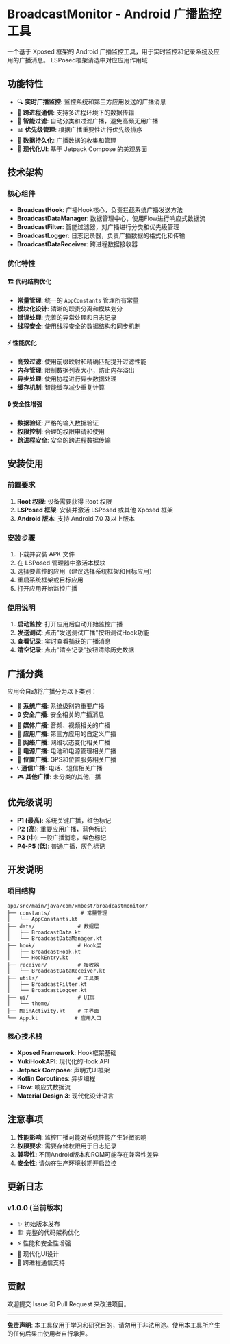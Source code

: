 # BroadcastMonitor - Android 广播监控工具

一个基于 Xposed 框架的 Android 广播监控工具，用于实时监控和记录系统及应用的广播消息。
LSPosed框架请选中对应应用作用域

## 功能特性

- 🔍 **实时广播监控**: 监控系统和第三方应用发送的广播消息
- 📱 **跨进程通信**: 支持多进程环境下的数据传输
- 🎯 **智能过滤**: 自动分类和过滤广播，避免高频无用广播
- 📊 **优先级管理**: 根据广播重要性进行优先级排序
- 💾 **数据持久化**: 广播数据的收集和管理
- 🎨 **现代化UI**: 基于 Jetpack Compose 的美观界面

## 技术架构

### 核心组件

- **BroadcastHook**: 广播Hook核心，负责拦截系统广播发送方法
- **BroadcastDataManager**: 数据管理中心，使用Flow进行响应式数据流
- **BroadcastFilter**: 智能过滤器，对广播进行分类和优先级管理
- **BroadcastLogger**: 日志记录器，负责广播数据的格式化和传输
- **BroadcastDataReceiver**: 跨进程数据接收器

### 优化特性

#### 🏗️ 代码结构优化
- **常量管理**: 统一的 `AppConstants` 管理所有常量
- **模块化设计**: 清晰的职责分离和模块划分
- **错误处理**: 完善的异常处理和日志记录
- **线程安全**: 使用线程安全的数据结构和同步机制

#### ⚡ 性能优化
- **高效过滤**: 使用前缀映射和精确匹配提升过滤性能
- **内存管理**: 限制数据列表大小，防止内存溢出
- **异步处理**: 使用协程进行异步数据处理
- **缓存机制**: 智能缓存减少重复计算

#### 🔒 安全性增强
- **数据验证**: 严格的输入数据验证
- **权限控制**: 合理的权限申请和使用
- **跨进程安全**: 安全的跨进程数据传输

## 安装使用

### 前置要求

1. **Root 权限**: 设备需要获得 Root 权限
2. **LSPosed 框架**: 安装并激活 LSPosed 或其他 Xposed 框架
3. **Android 版本**: 支持 Android 7.0 及以上版本

### 安装步骤

1. 下载并安装 APK 文件
2. 在 LSPosed 管理器中激活本模块
3. 选择要监控的应用（建议选择系统框架和目标应用）
4. 重启系统框架或目标应用
5. 打开应用开始监控广播

### 使用说明

1. **启动监控**: 打开应用后自动开始监控广播
2. **发送测试**: 点击"发送测试广播"按钮测试Hook功能
3. **查看记录**: 实时查看捕获的广播消息
4. **清空记录**: 点击"清空记录"按钮清除历史数据

## 广播分类

应用会自动将广播分为以下类别：

- 🔧 **系统广播**: 系统级别的重要广播
- 🔒 **安全广播**: 安全相关的广播消息
- 🎵 **媒体广播**: 音频、视频相关的广播
- 📱 **应用广播**: 第三方应用的自定义广播
- 📡 **网络广播**: 网络状态变化相关广播
- 🔋 **电源广播**: 电池和电源管理相关广播
- 📍 **位置广播**: GPS和位置服务相关广播
- 📞 **通信广播**: 电话、短信相关广播
- 🎮 **其他广播**: 未分类的其他广播

## 优先级说明

- **P1 (最高)**: 系统关键广播，红色标记
- **P2 (高)**: 重要应用广播，蓝色标记
- **P3 (中)**: 一般广播消息，紫色标记
- **P4-P5 (低)**: 普通广播，灰色标记

## 开发说明

### 项目结构

```
app/src/main/java/com/xmbest/broadcastmonitor/
├── constants/          # 常量管理
│   └── AppConstants.kt
├── data/              # 数据层
│   ├── BroadcastData.kt
│   └── BroadcastDataManager.kt
├── hook/              # Hook层
│   ├── BroadcastHook.kt
│   └── HookEntry.kt
├── receiver/          # 接收器
│   └── BroadcastDataReceiver.kt
├── utils/             # 工具类
│   ├── BroadcastFilter.kt
│   └── BroadcastLogger.kt
├── ui/                # UI层
│   └── theme/
├── MainActivity.kt    # 主界面
└── App.kt            # 应用入口
```

### 核心技术栈

- **Xposed Framework**: Hook框架基础
- **YukiHookAPI**: 现代化的Hook API
- **Jetpack Compose**: 声明式UI框架
- **Kotlin Coroutines**: 异步编程
- **Flow**: 响应式数据流
- **Material Design 3**: 现代化设计语言

## 注意事项

1. **性能影响**: 监控广播可能对系统性能产生轻微影响
2. **权限要求**: 需要存储权限用于日志记录
3. **兼容性**: 不同Android版本和ROM可能存在兼容性差异
4. **安全性**: 请勿在生产环境长期开启监控

## 更新日志

### v1.0.0 (当前版本)
- ✨ 初始版本发布
- 🏗️ 完整的代码架构优化
- ⚡ 性能和安全性增强
- 🎨 现代化UI设计
- 📱 跨进程通信支持

## 贡献

欢迎提交 Issue 和 Pull Request 来改进项目。

---

**免责声明**: 本工具仅用于学习和研究目的，请勿用于非法用途。使用本工具所产生的任何后果由使用者自行承担。